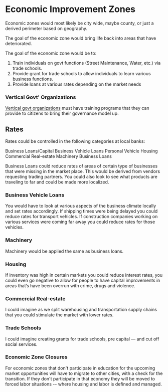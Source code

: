 # Economic Improvement Zones

Economic zones would most likely be city wide, maybe county, or just a derived perimeter based on geography.

The goal of the economic zone would bring life back into areas that have deteriorated.

The goal of the economic zone would be to:

1. Train individuals on govt functions (Street Maintenance, Water, etc.) via trade schools.
2. Provide grant for trade schools to allow individuals to learn various business functions.
3. Provide loans at various rates depending on the market needs

### Vertical Govt' Organizations

[Vertical govt organizations](/vertical-gov/) must have training programs that they can provide to citizens to bring their governance model up.

## Rates

Rates could be controlled in the following categories at local banks:

Business Loans/Capital
Business Vehicle Loans
Personal Vehicle
Housing
Commercial Real-estate
Machinery
Business Loans

Business Loans could reduce rates of areas of certain type of businesses that were missing in the market place. This would be derived from vendors requesting trading partners. You could also look to see what products are traveling to far and could be made more localized.

### Business Vehicle Loans

You would have to look at various aspects of the business climate locally and set rates accordingly. If shipping times were being delayed you could reduce rates for transport vehicles. If construction companies working on various services were coming far away you could reduce rates for those vehicles.

### Machinery

Machinery would be applied the same as business loans.

### Housing

If inventory was high in certain markets you could reduce interest rates, you could even go negative to allow for people to have capital improvements in areas that’s have been overrun with crime, drugs and violence.

### Commercial Real-estate

I could imagine as we split warehousing and transportation supply chains that you could stimulate the market with lower rates.

### Trade Schools

I could imagine creating grants for trade schools, pre capital — and cut off social services.

### Economic Zone Closures

For economic zones that don't participate in education for the upcoming market opportunities will have to migrate to other cities, with a check for the transition. If they don't participate in that economy they will be moved to forced labor situations -- where housing and labor is defined and managed.
